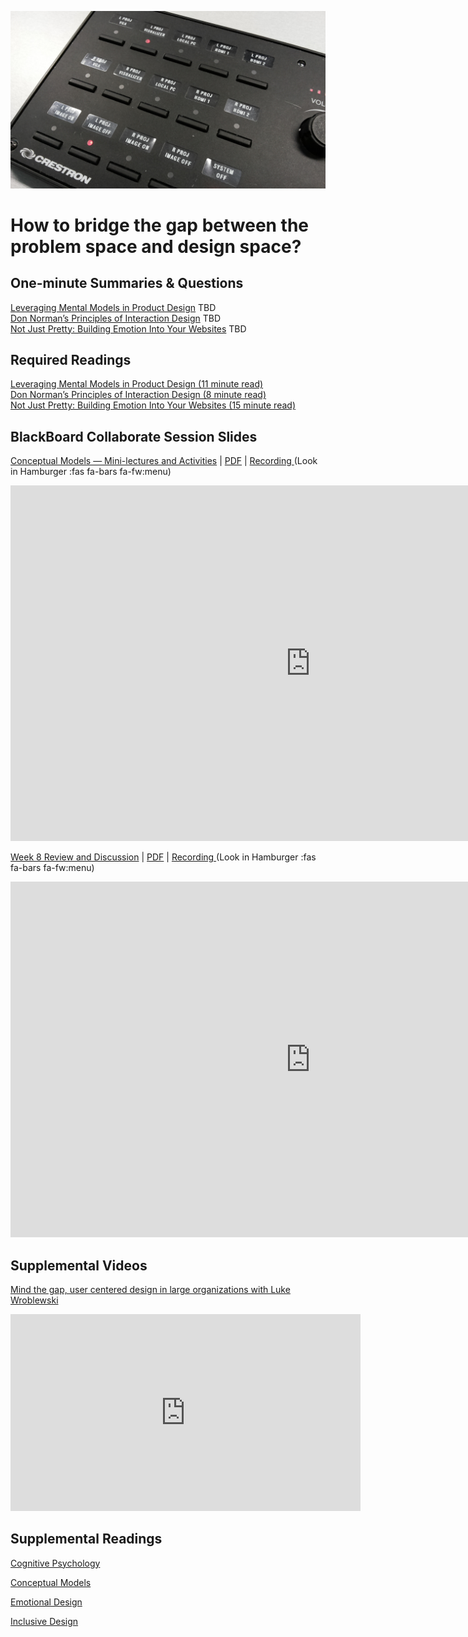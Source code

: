 ![Device Controls](assets/images/13255989495_f545afea09_o.jpg ':class=banner-image')

# How to bridge the gap between the problem space and design space?

## One-minute Summaries & Questions
[Leveraging Mental Models in Product Design](#) <span class='badge'> TBD</span>  
[Don Norman’s Principles of Interaction Design](#) <span class='badge'> TBD</span>  
[Not Just Pretty: Building Emotion Into Your Websites](#) <span class='badge'> TBD</span>  

## Required Readings  
[Leveraging Mental Models in Product Design (11 minute read)](https://medium.com/swlh/leveraging-mental-models-in-ux-design-21ba8fbce22d)  
[Don Norman’s Principles of Interaction Design (8 minute read)](https://medium.com/@sachinrekhi/don-normans-principles-of-interaction-design-51025a2c0f33)  
[Not Just Pretty: Building Emotion Into Your Websites (15 minute read)](https://www.smashingmagazine.com/2012/04/building-emotion-into-your-websites/)  

## BlackBoard Collaborate Session Slides
[Conceptual Models — Mini-lectures and Activities](https://docs.google.com/presentation/d/e/2PACX-1vRZK3TQVbKzQtEOmW_m16gWgoQV9U8CbjUJki--NrTAc-x4AHgKWeOtultehEEOsfP2BIj9bcMGZDZ7/pub?start=false&loop=false&delayms=3000) | [PDF](#) | [Recording ](https://canvas.sfu.ca/courses/59869/external_tools/3544) (Look in Hamburger :fas fa-bars fa-fw:menu)  

<div class="video-container-16by9"><iframe src="https://docs.google.com/presentation/d/e/2PACX-1vRdfDDdBLFcwOJ4qUNWlGzyffy8qmRVZ32nsNwjT_Y2RjaBiFskNiVZKyTEWODwQqU1A1G85HAG9PaL/embed?start=false&loop=false&delayms=3000" frameborder="0" width="960" height="569" allowfullscreen="true" mozallowfullscreen="true" webkitallowfullscreen="true"></iframe></div>

[Week 8 Review and Discussion](https://docs.google.com/presentation/d/e/2PACX-1vSZ8ltdtIViiHeaSbPFnsN0S14G3xNNUmLL4rJ3CyZ0mblGIoT4cPZu03I7riSFB08wuqyS3Wme5rsp/pub?start=false&loop=false&delayms=3000) | [PDF](#) | [Recording ](https://canvas.sfu.ca/courses/59869/external_tools/3544) (Look in Hamburger :fas fa-bars fa-fw:menu)  

<div class="video-container-16by9"><iframe src="https://docs.google.com/presentation/d/e/2PACX-1vRdfDDdBLFcwOJ4qUNWlGzyffy8qmRVZ32nsNwjT_Y2RjaBiFskNiVZKyTEWODwQqU1A1G85HAG9PaL/embed?start=false&loop=false&delayms=3000" frameborder="0" width="960" height="569" allowfullscreen="true" mozallowfullscreen="true" webkitallowfullscreen="true"></iframe></div>

## Supplemental Videos  
[Mind the gap, user centered design in large organizations with Luke Wroblewski](https://www.youtube.com/watch?v=mAiNdU1go1A)  
<div class="video-container-16by9"><iframe width="560" height="315" src="https://www.youtube.com/embed/mAiNdU1go1A" title="YouTube video player" frameborder="0" allow="accelerometer; autoplay; clipboard-write; encrypted-media; gyroscope; picture-in-picture" allowfullscreen></iframe></div>

## Supplemental Readings  

[Cognitive Psychology](ux-techniques-guide/06.how-to-bridge-the-gap-between-the-problem-space-and-design-space/cognitive-psychology.md ':include')

[Conceptual Models](ux-techniques-guide/06.how-to-bridge-the-gap-between-the-problem-space-and-design-space/conceptual-models.md ':include')

[Emotional Design](ux-techniques-guide/06.how-to-bridge-the-gap-between-the-problem-space-and-design-space/emotional-design.md ':include')

[Inclusive Design](ux-techniques-guide/06.how-to-bridge-the-gap-between-the-problem-space-and-design-space/inclusive-design.md ':include')

